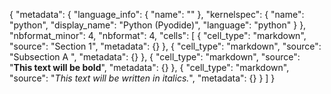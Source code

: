 {
  "metadata": {
    "language_info": {
      "name": ""
    },
    "kernelspec": {
      "name": "python",
      "display_name": "Python (Pyodide)",
      "language": "python"
    }
  },
  "nbformat_minor": 4,
  "nbformat": 4,
  "cells": [
    {
      "cell_type": "markdown",
      "source": "Section 1",
      "metadata": {}
    },
    {
      "cell_type": "markdown",
      "source": "Subsection A ",
      "metadata": {}
    },
    {
      "cell_type": "markdown",
      "source": "**This text will be bold**",
      "metadata": {}
    },
    {
      "cell_type": "markdown",
      "source": "*This text will be written in italics.*",
      "metadata": {}
    }
  ]
}